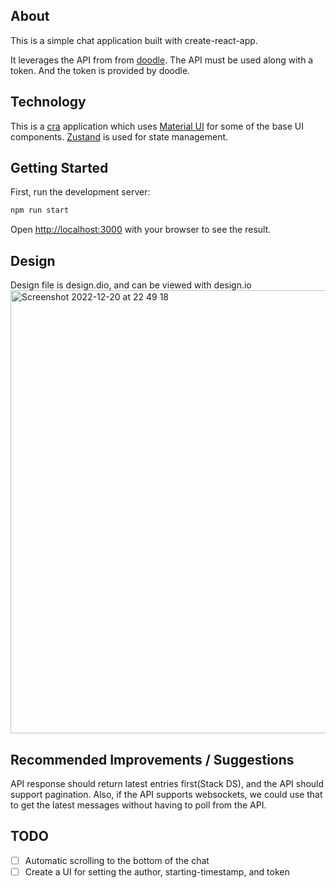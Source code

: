 ## About

This is a simple chat application built with create-react-app.

It leverages the API from
from [doodle](https://chatty.doodle-test.com/api/chatty/v1.0). The API must be used along with a token. And the token is provided by doodle.

## Technology

This is a [cra](https://create-react-app.dev/) application which uses [Material UI](https://mui.com/)
for some of the base UI components. [Zustand](https://www.npmjs.com/package/zustand) is used for state management.

## Getting Started

First, run the development server:

```bash
npm run start
```

Open [http://localhost:3000](http://localhost:3000) with your browser to see the result.

## Design

Design file is design.dio, and can be viewed with design.io
<img width="709" alt="Screenshot 2022-12-20 at 22 49 18" src="https://user-images.githubusercontent.com/6938921/208774766-8aef2119-f1bf-47fb-8701-6cd150a9a361.png">

## Recommended Improvements / Suggestions

API response should return latest entries first(Stack DS), and the API should support pagination.
Also, if the API supports websockets, we could use that to get the latest messages without having to poll from the API.

## TODO

- [ ] Automatic scrolling to the bottom of the chat
- [ ] Create a UI for setting the author, starting-timestamp, and token
